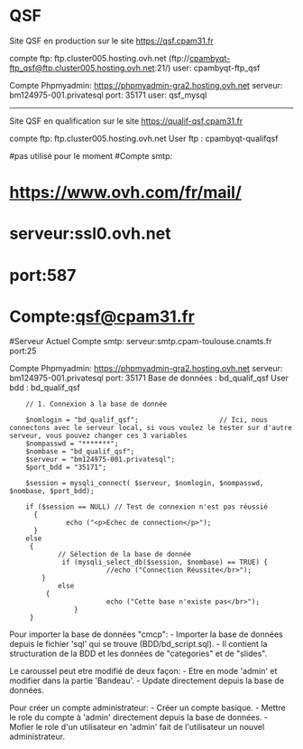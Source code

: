 # QSF
Site QSF en production sur le site https://qsf.cpam31.fr 

compte ftp: 
	ftp.cluster005.hosting.ovh.net
	(ftp://cpambyqt-ftp_qsf@ftp.cluster005.hosting.ovh.net:21/)
	user: cpambyqt-ftp_qsf


Compte Phpmyadmin:
	https://phpmyadmin-gra2.hosting.ovh.net
	serveur: bm124975-001.privatesql
	port: 35171
	user: qsf_mysql


_________________________________________________________________________________________________________________________________________________________________________________________

Site QSF en qualification sur le site https://qualif-qsf.cpam31.fr

compte ftp: 
	ftp.cluster005.hosting.ovh.net
	User ftp : cpambyqt-qualifqsf

#pas utilisé pour le moment
#Compte smtp: 
#	https://www.ovh.com/fr/mail/
#	serveur:ssl0.ovh.net
#	port:587
#	Compte:qsf@cpam31.fr


#Serveur Actuel
Compte smtp: 
	serveur:smtp.cpam-toulouse.cnamts.fr
	port:25
	


Compte Phpmyadmin:
	https://phpmyadmin-gra2.hosting.ovh.net
	serveur: bm124975-001.privatesql
	port: 35171
	Base de données : bd_qualif_qsf
	User bdd : bd_qualif_qsf



        // 1. Connexion à la base de donnée

        $nomlogin = "bd_qualif_qsf";                    // Ici, nous connectons avec le serveur local, si vous voulez le tester sur d'autre serveur, vous pouvez changer ces 3 variables
        $nompasswd = "*******";
        $nombase = "bd_qualif_qsf";
        $serveur = "bm124975-001.privatesql";
        $port_bdd = "35171";

        $session = mysqli_connect( $serveur, $nomlogin, $nompasswd, $nombase, $port_bdd); 

        if ($session == NULL) // Test de connexion n'est pas réussié
          {
                  echo ("<p>Echec de connection</p>");
          } 
        else 
         {
                // Sélection de la base de donnée
                 if (mysqli_select_db($session, $nombase) == TRUE) { 
                            //echo ("Connection Réussite</br>");
            }
                else 
             {
                            echo ("Cette base n'existe pas</br>");
                    }  
         }

Pour importer la base de données "cmcp":
    - Importer la base de données depuis le fichier 'sql' qui se trouve (BDD/bd_script.sql).
    - Il contient la structuration de la BDD et les données de "categories" et de "slides".

Le caroussel peut etre modifié de deux façon:
    - Etre en mode 'admin' et modifier dans la partie 'Bandeau'.
    - Update directement depuis la base de données.

Pour créer un compte administrateur:
    - Créer un compte basique.
    - Mettre le role du compte à 'admin' directement depuis la base de données.
    - Mofier le role d'un utilisateur en 'admin' fait de l'utilisateur un nouvel administrateur.


